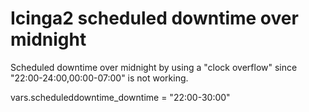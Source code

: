 # Icinga2 scheduled downtime over midnight
Scheduled downtime over midnight by using a "clock overflow" since "22:00-24:00,00:00-07:00" is not working.

vars.scheduleddowntime_downtime = "22:00-30:00"


